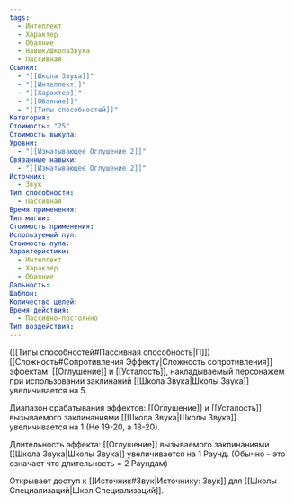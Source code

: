 ```yaml
---
tags:
  - Интеллект
  - Характер
  - Обаяние
  - Навык/ШколаЗвука
  - Пассивная
Ссылки:
  - "[[Школа Звука]]"
  - "[[Интеллект]]"
  - "[[Характер]]"
  - "[[Обаяние]]"
  - "[[Типы способностей]]"
Категория: 
Стоимость: "25"
Стоимость выкупа: 
Уровни:
  - "[[Изматывающее Оглушение 2]]"
Связанные навыки:
  - "[[Изматывающее Оглушение 2]]"
Источник:
  - Звук
Тип способности:
  - Пассивная
Время применения: 
Тип магии: 
Стоимость применения: 
Используемый пул: 
Стоимость пула: 
Характеристики:
  - Интеллект
  - Характер
  - Обаяние
Дальность: 
Шаблон: 
Количество целей: 
Время действия:
  - Пассивно-постоянно
Тип воздействия:
---
```

([[Типы способностей#Пассивная способность|П]]) [[Сложность#Cопротивления Эффекту|Сложность сопротивления]] эффектам: [[Оглушение]] и [[Усталость]], накладываемый персонажем при использовании заклинаний [[Школа Звука|Школы Звука]] увеличивается на 5.

Диапазон срабатывания эффектов: [[Оглушение]] и [[Усталость]] вызываемого заклинаниями [[Школа Звука|Школы Звука]]  увеличивается на 1 (Не 19-20, а 18-20).

Длительность эффекта: [[Оглушение]] вызываемого заклинаниями [[Школа Звука|Школы Звука]]  увеличивается на 1 Раунд. (Обычно - это означает что длительность = 2 Раундам)

Открывает доступ к [[Источник#Звук|Источнику: Звук]] для [[Школы Специализаций|Школ Специализаций]]. 